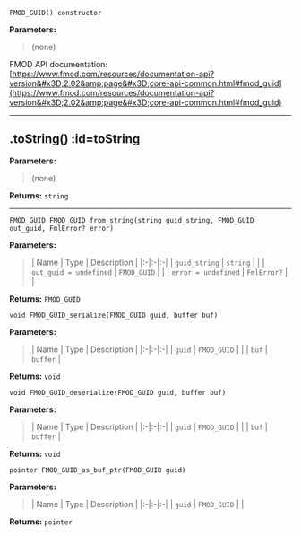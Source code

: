 
`FMOD_GUID() constructor`

**Parameters:**

> (none)

FMOD API documentation: [https://www.fmod.com/resources/documentation-api?version&#x3D;2.02&amp;page&#x3D;core-api-common.html#fmod_guid](https://www.fmod.com/resources/documentation-api?version&#x3D;2.02&amp;page&#x3D;core-api-common.html#fmod_guid)

---


## .toString() :id=toString

**Parameters:**

> (none)

**Returns:** `string`



---


`FMOD_GUID FMOD_GUID_from_string(string guid_string, FMOD_GUID out_guid, FmlError? error)`

**Parameters:**

> | Name | Type | Description |
  |:-|:-|:-|
  | `guid_string` | `string` |  |
  | `out_guid = undefined` | `FMOD_GUID` |  |
  | `error = undefined` | `FmlError?` |  |

**Returns:** `FMOD_GUID`



`void FMOD_GUID_serialize(FMOD_GUID guid, buffer buf)`

**Parameters:**

> | Name | Type | Description |
  |:-|:-|:-|
  | `guid` | `FMOD_GUID` |  |
  | `buf` | `buffer` |  |

**Returns:** `void`



`void FMOD_GUID_deserialize(FMOD_GUID guid, buffer buf)`

**Parameters:**

> | Name | Type | Description |
  |:-|:-|:-|
  | `guid` | `FMOD_GUID` |  |
  | `buf` | `buffer` |  |

**Returns:** `void`



`pointer FMOD_GUID_as_buf_ptr(FMOD_GUID guid)`

**Parameters:**

> | Name | Type | Description |
  |:-|:-|:-|
  | `guid` | `FMOD_GUID` |  |

**Returns:** `pointer`


